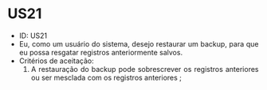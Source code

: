# US21

<ul>
<li> ID: US21</li>
<li align="justify">Eu, como um usuário do sistema, desejo restaurar um backup, para que eu possa resgatar registros anteriormente salvos.</li>

<li align="justify"> Critérios de aceitação:
    <ol>
    <li>A restauração do backup pode sobrescrever os registros anteriores ou ser mesclada com os registros anteriores ;</li>
    </ol>

</li>